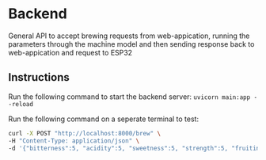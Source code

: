 # Backend
General API to accept brewing requests from web-appication, running the parameters through the machine model and then sending response back to web-appication and request to ESP32

## Instructions
Run the following command to start the backend server: 
`uvicorn main:app --reload`

Run the following command on a seperate terminal to test:
```bash
curl -X POST "http://localhost:8000/brew" \
-H "Content-Type: application/json" \
-d '{"bitterness":5, "acidity":5, "sweetness":5, "strength":5, "fruitiness":5}'
```

